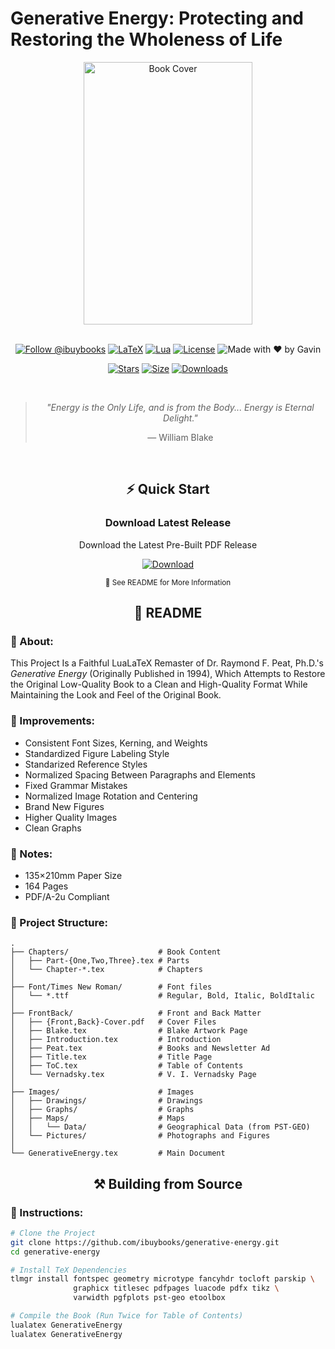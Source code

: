 # Generative Energy: Protecting and Restoring the Wholeness of Life

<div align="center">
  <img src="https://github.com/user-attachments/assets/9048c107-b0d3-43b6-be82-ff6f911c5b52" width="270" height="420" alt="Book Cover">
  
  <br>
  <br>

  [![Follow @ibuybooks](https://img.shields.io/badge/Follow%20%40ibuybooks-000000?logo=X&logoColor=white&style=for-the-badge)](https://x.com/ibuybooks)
  [![LaTeX](https://img.shields.io/badge/LaTeX-008080?style=for-the-badge&logo=latex&logoColor=white)](#)
  [![Lua](https://img.shields.io/badge/Lua-2C2D72?style=for-the-badge&logo=lua&logoColor=white)](#)
  [![License](https://img.shields.io/badge/Free%20for%20Non--Commercial%20Use-007bff?style=for-the-badge&logo=github&logoColor=white&labelColor=282828&color=007bff)](#)
  ![Made with ❤️ by Gavin](https://img.shields.io/badge/Made_with_❤️_by-Gavin-red?style=for-the-badge)
      
  [![Stars](https://img.shields.io/github/stars/ibuybooks/generative-energy?style=for-the-badge&color=2F323A)](https://github.com/ibuybooks/generative-energy/stargazers)
  [![Size](https://img.shields.io/github/repo-size/ibuybooks/generative-energy?style=for-the-badge&color=2F323A)](https://github.com/ibuybooks/generative-energy)
  [![Downloads](https://img.shields.io/github/downloads/ibuybooks/generative-energy/total?style=for-the-badge&color=2F323A)](https://github.com/ibuybooks/generative-energy/releases)

  <br>

  >*"Energy is the Only Life, and is from the Body... Energy is Eternal Delight."*
  >
  > — William Blake
</div>

<br>

<div align="center">
  <h2>⚡ Quick Start</h2>
  <h3>Download Latest Release</h3>
  <p>Download the Latest Pre-Built PDF Release</p>
  
  [![Download][Download-Badge]][Download-Link]

  [Download-Badge]: https://img.shields.io/badge/Download_Latest_Release-2563eb?style=for-the-badge&logo=github&logoColor=white&labelColor=1e40af
  [Download-Link]: https://github.com/ibuybooks/generative-energy/releases/latest/
  
  <sup>📖 See README for More Information</sup>
</div>

<div align="center">
  <h2>📌 README</h2>
</div>

<h3>📎 About:</h3>

This Project Is a Faithful LuaLaTeX Remaster of Dr. Raymond F. Peat, Ph.D.'s *Generative Energy* (Originally Published in 1994), Which Attempts to Restore the Original Low-Quality Book to a Clean and High-Quality Format While Maintaining the Look and Feel of the Original Book.

<h3>📏 Improvements:</h3>

- Consistent Font Sizes, Kerning, and Weights
- Standardized Figure Labeling Style
- Standarized Reference Styles
- Normalized Spacing Between Paragraphs and Elements
- Fixed Grammar Mistakes
- Normalized Image Rotation and Centering
- Brand New Figures
- Higher Quality Images
- Clean Graphs

<h3>🔖 Notes:</h3>

- 135×210mm Paper Size
- 164 Pages
- PDF/A-2u Compliant

<h3>🧮 Project Structure:</h3>

```
.
├── Chapters/                    # Book Content
│   ├── Part-{One,Two,Three}.tex # Parts
│   └── Chapter-*.tex            # Chapters
│
├── Font/Times New Roman/        # Font files
│   └── *.ttf                    # Regular, Bold, Italic, BoldItalic
│
├── FrontBack/                   # Front and Back Matter
│   ├── {Front,Back}-Cover.pdf   # Cover Files
│   ├── Blake.tex                # Blake Artwork Page
│   ├── Introduction.tex         # Introduction
│   ├── Peat.tex                 # Books and Newsletter Ad
│   ├── Title.tex                # Title Page
│   ├── ToC.tex                  # Table of Contents
│   └── Vernadsky.tex            # V. I. Vernadsky Page
│
├── Images/                      # Images
│   ├── Drawings/                # Drawings
│   ├── Graphs/                  # Graphs
│   ├── Maps/                    # Maps
│   │   └── Data/                # Geographical Data (from PST-GEO)
│   └── Pictures/                # Photographs and Figures
│
└── GenerativeEnergy.tex         # Main Document
```

<div align="center">
  <h2>⚒️ Building from Source</h2>
</div>

<h3>📄 Instructions:</h3>

```bash
# Clone the Project
git clone https://github.com/ibuybooks/generative-energy.git
cd generative-energy

# Install TeX Dependencies
tlmgr install fontspec geometry microtype fancyhdr tocloft parskip \
              graphicx titlesec pdfpages luacode pdfx tikz \
              varwidth pgfplots pst-geo etoolbox

# Compile the Book (Run Twice for Table of Contents)
lualatex GenerativeEnergy
lualatex GenerativeEnergy
```
